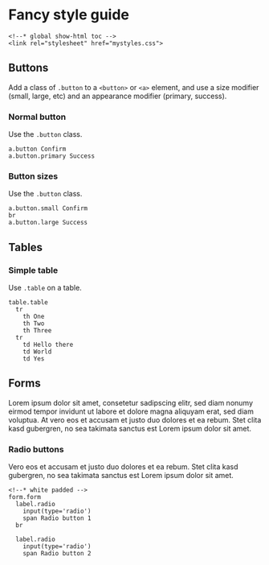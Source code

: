 Fancy style guide
=================

    <!--* global show-html toc -->
    <link rel="stylesheet" href="mystyles.css">

Buttons
-------

Add a class of `.button` to a `<button>` or `<a>` element, and use a size 
modifier (small, large, etc) and an appearance modifier (primary, success).

### Normal button

Use the `.button` class.

    a.button Confirm
    a.button.primary Success

### Button sizes

Use the `.button` class.

    a.button.small Confirm
    br
    a.button.large Success

Tables
------

### Simple table

Use `.table` on a table.

    table.table
      tr
        th One
        th Two
        th Three
      tr
        td Hello there
        td World
        td Yes

Forms
-----

Lorem ipsum dolor sit amet, consetetur sadipscing elitr, sed diam nonumy eirmod
tempor invidunt ut labore et dolore magna aliquyam erat, sed diam voluptua. At
vero eos et accusam et justo duo dolores et ea rebum. Stet clita kasd gubergren,
no sea takimata sanctus est Lorem ipsum dolor sit amet.

### Radio buttons

Vero eos et accusam et justo duo dolores et ea rebum. Stet clita kasd gubergren,
no sea takimata sanctus est Lorem ipsum dolor sit amet.

    <!--* white padded -->
    form.form
      label.radio
        input(type='radio')
        span Radio button 1
      br

      label.radio
        input(type='radio')
        span Radio button 2

